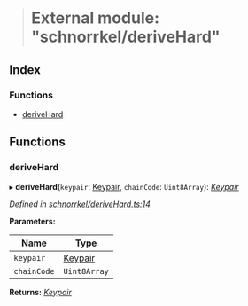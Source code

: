 > # External module: "schnorrkel/deriveHard"

## Index

### Functions

* [deriveHard](_schnorrkel_derivehard_.md#derivehard)

## Functions

###  deriveHard

▸ **deriveHard**(`keypair`: [Keypair](../interfaces/_types_.keypair.md), `chainCode`: `Uint8Array`): *[Keypair](../interfaces/_types_.keypair.md)*

*Defined in [schnorrkel/deriveHard.ts:14](https://github.com/polkadot-js/common/blob/f0aebfc/packages/util-crypto/src/schnorrkel/deriveHard.ts#L14)*

**Parameters:**

Name | Type |
------ | ------ |
`keypair` | [Keypair](../interfaces/_types_.keypair.md) |
`chainCode` | `Uint8Array` |

**Returns:** *[Keypair](../interfaces/_types_.keypair.md)*